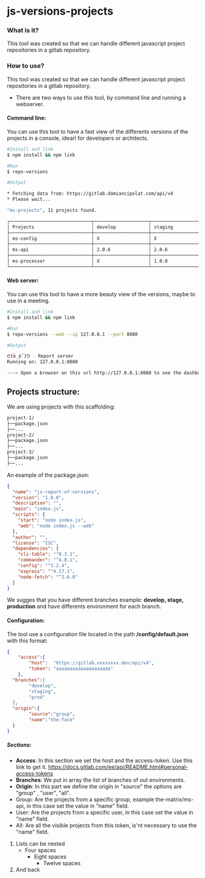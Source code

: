 # js-versions-projects

### What is it?
This tool was created so that we can handle different javascript project repositories in a gitlab repository.

### How to use?
This tool was created so that we can handle different javascript project repositories in a gitlab repository.

- There are two ways to use this tool, by command line and running a webserver.

#### Command line:
You can use this tool to have a fast view of the differents versions of the projects in a console, idearl for developers or architects.

```sh
#Install and link 
$ npm install && npm link

#Run
$ repo-versions

#Output

* Fetching data from: https://gitlab.damiancipolat.com/api/v4
* Please wait... 

"ms-projects", 11 projects found.

┌──────────────────────────────┬────────────────────┬────────────────────┬────────────────────┐
│ Projects                     │ develop            │ staging            │ prod               │
├──────────────────────────────┼────────────────────┼────────────────────┼────────────────────┤
│ ms-config                    │ X                  │ X                  │ X                  │
├──────────────────────────────┼────────────────────┼────────────────────┼────────────────────┤
│ ms-api                       │ 2.0.6              │ 2.0.6              │ 2.0.6              │
├──────────────────────────────┼────────────────────┼────────────────────┼────────────────────┤
│ ms-processor                 │ X                  │ 1.0.0              │ 1.0.0              │
└──────────────────────────────┴────────────────────┴────────────────────┴────────────────────┘

```

#### Web server:
You can use this tool to have a more beauty view of the versions, maybe to use in a meeting.

```sh
#Install and link 
$ npm install && npm link

#Run
$ repo-versions --web --ip 127.0.0.1 --port 8080

#Output

ᕦ(ò_óˇ)ᕤ - Report server
Running on: 127.0.0.1:8080

---> Open a browser on this url http://127.0.0.1:8080 to see the dashboard.

```

## Projects structure:
We are using projects with this scaffolding:

```sh
project-1/
├──package.json
├──...
project-2/
├──package.json
├──...
project-3/
├──package.json
├──...

```

An example of the package.json:

```json
{
  "name": "js-report-of-versions",
  "version": "1.0.0",
  "description": "",
  "main": "index.js",
  "scripts": {
    "start": "node index.js",
    "web": "node index.js --web"
  },
  "author": "",
  "license": "ISC",
  "dependencies": {
    "cli-table": "^0.3.1",
    "commander": "^4.0.1",
    "config": "^3.2.4",
    "express": "^4.17.1",
    "node-fetch": "^2.6.0"
  }
}
```

We sugges that you have different branches example: **develop, stage, production** and have differents environment for each branch.

#### Configuration:
The tool use a configuration file located in the path **/config/default.json** with this format:

```json
{
	"access":{
		"host":  "https://gitlab.xxxxxxxx.dev/api/v4",
		"token": "aaaaaaaaaaaaaaaaaaaa"
	},  
  "branches":[
		"develop",
		"staging",
		"prod"
  ],
  "origin":{
		"source":"group",
		"name":"the-face"
  }
}
```

##### Sections:

- **Access**: In this section we set the host and the access-token. Use this link to get it. https://docs.gitlab.com/ee/api/README.html#personal-access-tokens
- **Branches**: We put in array the list of branches of out environments.
- **Origin**: In this part we define the origin in "source" the options are "group" , "user", "all". 
 - Group: Are the projects from a specific group, example the-matrix/ms-api, in this case set the value in "name" field.
 - User: Are the projects from a specific user, in this case set the value in "name" field.
 - All: Are all the visible projects from this token, is'nt necessary to use the "name" field.

1. Lists can be nested
    * Four spaces
        - Eight spaces
            + Twelve spaces
2. And back
